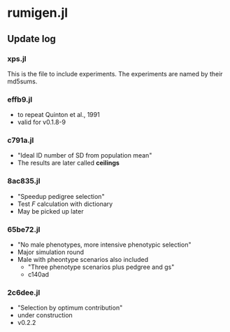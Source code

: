 # rumigen.jl

## Update log

### xps.jl

This is the file to include experiments. The experiments are named by their md5sums.

### effb9.jl

- to repeat Quinton et al., 1991
- valid for v0.1.8-9

### c791a.jl

- "Ideal ID number of SD from population mean"
- The results are later called **ceilings**

### 8ac835.jl

- "Speedup pedigree selection"
- Test $F$ calculation with dictionary
- May be picked up later

### 65be72.jl

- "No male phenotypes, more intensive phenotypic selection"
- Major simulation round
- Male with pheontype scenarios also included
  - "Three phenotype scenarios plus pedgree and gs"
  - c140ad

### 2c6dee.jl

- "Selection by optimum contribution"
- under construction
- v0.2.2

